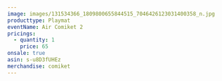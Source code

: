 ```yaml
---
image: images/131534366_1809800655844515_7046426123031400358_n.jpg
producttype: Playmat
eventName: Air Comiket 2
pricings:
  - quantity: 1
    price: 65
onsale: true
asin: s-u8D3fUHEz
merchandise: comiket
---
```


